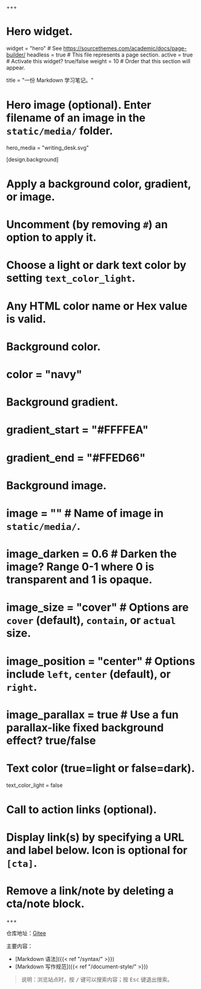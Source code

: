 +++
# Hero widget.
widget = "hero"  # See https://sourcethemes.com/academic/docs/page-builder/
headless = true  # This file represents a page section.
active = true  # Activate this widget? true/false
weight = 10  # Order that this section will appear.

title = "一份 Markdown 学习笔记。"

# Hero image (optional). Enter filename of an image in the `static/media/` folder.
hero_media = "writing_desk.svg"

[design.background]

  # Apply a background color, gradient, or image.
  #   Uncomment (by removing `#`) an option to apply it.
  #   Choose a light or dark text color by setting `text_color_light`.
  #   Any HTML color name or Hex value is valid.

  # Background color.
  # color = "navy"

  # Background gradient.
  # gradient_start = "#FFFFEA"
  # gradient_end = "#FFED66"


  # Background image.
  # image = ""  # Name of image in `static/media/`.
  # image_darken = 0.6  # Darken the image? Range 0-1 where 0 is transparent and 1 is opaque.
  # image_size = "cover"  #  Options are `cover` (default), `contain`, or `actual` size.
  # image_position = "center"  # Options include `left`, `center` (default), or `right`.
  # image_parallax = true  # Use a fun parallax-like fixed background effect? true/false

  # Text color (true=light or false=dark).
  text_color_light = false

# Call to action links (optional).
#   Display link(s) by specifying a URL and label below. Icon is optional for `[cta]`.
#   Remove a link/note by deleting a cta/note block.


+++

仓库地址：[Gitee](https://gitee.com/keatonlao/a-study-note-for-markdown)

主要内容：

* [Markdown 语法]({{< ref "/syntax/" >}})
* [Markdown 写作规范]({{< ref "/document-style/" >}})

> 说明：浏览站点时，按 <kbd>/</kbd> 键可以搜索内容；按 <kbd>Esc</kbd> 键退出搜索。

